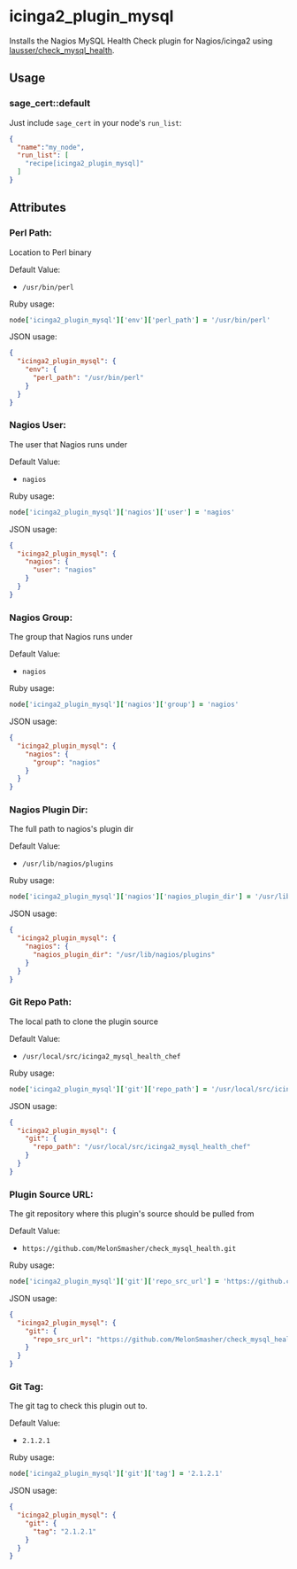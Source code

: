 # icinga2_plugin_mysql

Installs the Nagios MySQL Health Check plugin for Nagios/icinga2 using [lausser/check_mysql_health](https://github.com/lausser/check_mysql_health).

## Usage

### sage_cert::default

Just include `sage_cert` in your node's `run_list`:

```json
{
  "name":"my_node",
  "run_list": [
    "recipe[icinga2_plugin_mysql]"
  ]
}
```

## Attributes

### Perl Path:

Location to Perl binary

Default Value: 

- `/usr/bin/perl`

Ruby usage:

```ruby
node['icinga2_plugin_mysql']['env']['perl_path'] = '/usr/bin/perl'
```

JSON usage:

```json
{
  "icinga2_plugin_mysql": {
    "env": {
      "perl_path": "/usr/bin/perl"
    }
  }
}
```

### Nagios User:

The user that Nagios runs under

Default Value: 

- `nagios`

Ruby usage:

```ruby
node['icinga2_plugin_mysql']['nagios']['user'] = 'nagios'
```

JSON usage:

```json
{
  "icinga2_plugin_mysql": {
    "nagios": {
      "user": "nagios"
    }
  }
}
```

### Nagios Group:

The group that Nagios runs under

Default Value: 

- `nagios`

Ruby usage:

```ruby
node['icinga2_plugin_mysql']['nagios']['group'] = 'nagios'
```

JSON usage:

```json
{
  "icinga2_plugin_mysql": {
    "nagios": {
      "group": "nagios"
    }
  }
}
```

### Nagios Plugin Dir:

The full path to nagios's plugin dir

Default Value: 

- `/usr/lib/nagios/plugins`

Ruby usage:

```ruby
node['icinga2_plugin_mysql']['nagios']['nagios_plugin_dir'] = '/usr/lib/nagios/plugins'
```

JSON usage:

```json
{
  "icinga2_plugin_mysql": {
    "nagios": {
      "nagios_plugin_dir": "/usr/lib/nagios/plugins"
    }
  }
}
```

### Git Repo Path:

The local path to clone the plugin source

Default Value: 

- `/usr/local/src/icinga2_mysql_health_chef`

Ruby usage:

```ruby
node['icinga2_plugin_mysql']['git']['repo_path'] = '/usr/local/src/icinga2_mysql_health_chef'
```

JSON usage:

```json
{
  "icinga2_plugin_mysql": {
    "git": {
      "repo_path": "/usr/local/src/icinga2_mysql_health_chef"
    }
  }
}
```

### Plugin Source URL:

The git repository where this plugin's source should be pulled from

Default Value: 

- `https://github.com/MelonSmasher/check_mysql_health.git`

Ruby usage:

```ruby
node['icinga2_plugin_mysql']['git']['repo_src_url'] = 'https://github.com/MelonSmasher/check_mysql_health.git'
```

JSON usage:

```json
{
  "icinga2_plugin_mysql": {
    "git": {
      "repo_src_url": "https://github.com/MelonSmasher/check_mysql_health.git"
    }
  }
}
```

### Git Tag:

The git tag to check this plugin out to.

Default Value: 

- `2.1.2.1`

Ruby usage:

```ruby
node['icinga2_plugin_mysql']['git']['tag'] = '2.1.2.1'
```

JSON usage:

```json
{
  "icinga2_plugin_mysql": {
    "git": {
      "tag": "2.1.2.1"
    }
  }
}
```
